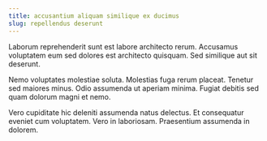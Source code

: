 ```yaml
---
title: accusantium aliquam similique ex ducimus
slug: repellendus deserunt
---
```


Laborum reprehenderit sunt est labore architecto rerum. Accusamus voluptatem eum sed dolores est architecto quisquam. Sed similique aut sit deserunt.

Nemo voluptates molestiae soluta. Molestias fuga rerum placeat. Tenetur sed maiores minus. Odio assumenda ut aperiam minima. Fugiat debitis sed quam dolorum magni et nemo.

Vero cupiditate hic deleniti assumenda natus delectus. Et consequatur eveniet cum voluptatem. Vero in laboriosam. Praesentium assumenda in dolorem.
